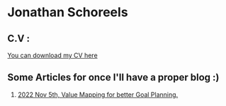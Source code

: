 # Jonathan Schoreels

## C.V :
[You can download my CV here](https://github.com/JSchoreels/JSchoreels/raw/main/JonathanSchoreels.20211027.pdf)

## Some Articles for once I'll have a proper blog :)
1. [2022 Nov 5th, Value Mapping for better Goal Planning.](articles/20221105.ValueMap.md)
